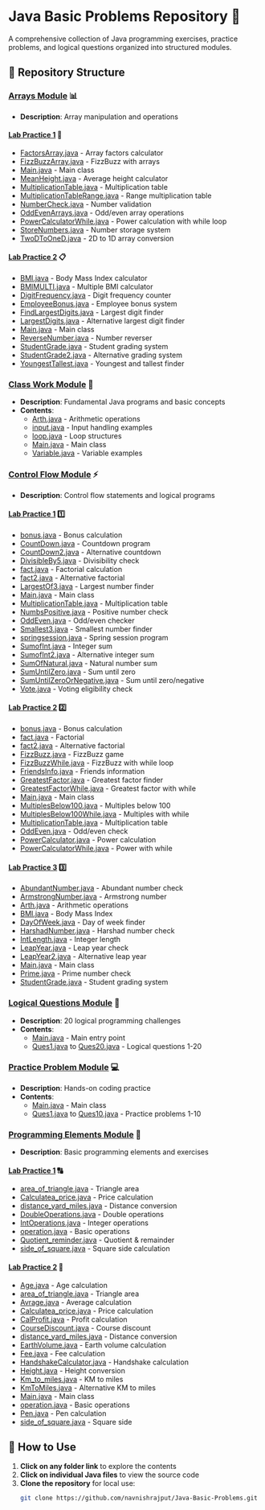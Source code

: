# Java Basic Problems Repository 🚀

A comprehensive collection of Java programming exercises, practice problems, and logical questions organized into structured modules.

## 📁 Repository Structure

### [Arrays Module](/Arrays/) 📊
- **Description**: Array manipulation and operations

#### [Lab Practice 1](/Arrays/Lab%20Practice%201/) 🔢
- [FactorsArray.java](/Arrays/Lab%20Practice%201/src/FactorsArray.java) - Array factors calculator
- [FizzBuzzArray.java](/Arrays/Lab%20Practice%201/src/FizzBuzzArray.java) - FizzBuzz with arrays
- [Main.java](/Arrays/Lab%20Practice%201/src/Main.java) - Main class
- [MeanHeight.java](/Arrays/Lab%20Practice%201/src/MeanHeight.java) - Average height calculator
- [MultiplicationTable.java](/Arrays/Lab%20Practice%201/src/MultiplicationTable.java) - Multiplication table
- [MultiplicationTableRange.java](/Arrays/Lab%20Practice%201/src/MultiplicationTableRange.java) - Range multiplication table
- [NumberCheck.java](/Arrays/Lab%20Practice%201/src/NumberCheck.java) - Number validation
- [OddEvenArrays.java](/Arrays/Lab%20Practice%201/src/OddEvenArrays.java) - Odd/even array operations
- [PowerCalculatorWhile.java](/Arrays/Lab%20Practice%201/src/PowerCalculatorWhile.java) - Power calculation with while loop
- [StoreNumbers.java](/Arrays/Lab%20Practice%201/src/StoreNumbers.java) - Number storage system
- [TwoDToOneD.java](/Arrays/Lab%20Practice%201/src/TwoDToOneD.java) - 2D to 1D array conversion

#### [Lab Practice 2](/Arrays/Lab%20Practice%202/) 📋
- [BMI.java](/Arrays/Lab%20Practice%202/src/BMI.java) - Body Mass Index calculator
- [BMIMULTI.java](/Arrays/Lab%20Practice%202/src/BMIMULTI.java) - Multiple BMI calculator
- [DigitFrequency.java](/Arrays/Lab%20Practice%202/src/DigitFrequency.java) - Digit frequency counter
- [EmployeeBonus.java](/Arrays/Lab%20Practice%202/src/EmployeeBonus.java) - Employee bonus system
- [FindLargestDigits.java](/Arrays/Lab%20Practice%202/src/FindLargestDigits.java) - Largest digit finder
- [LargestDigits.java](/Arrays/Lab%20Practice%202/src/LargestDigits.java) - Alternative largest digit finder
- [Main.java](/Arrays/Lab%20Practice%202/src/Main.java) - Main class
- [ReverseNumber.java](/Arrays/Lab%20Practice%202/src/ReverseNumber.java) - Number reverser
- [StudentGrade.java](/Arrays/Lab%20Practice%202/src/StudentGrade.java) - Student grading system
- [StudentGrade2.java](/Arrays/Lab%20Practice%202/src/StudentGrade2.java) - Alternative grading system
- [YoungestTallest.java](/Arrays/Lab%20Practice%202/src/YoungestTallest.java) - Youngest and tallest finder

### [Class Work Module](/Class%20Work/) 📝
- **Description**: Fundamental Java programs and basic concepts
- **Contents**:
  - [Arth.java](/Class%20Work/src/Arth.java) - Arithmetic operations
  - [input.java](/Class%20Work/src/input.java) - Input handling examples
  - [loop.java](/Class%20Work/src/loop.java) - Loop structures
  - [Main.java](/Class%20Work/src/Main.java) - Main class
  - [Variable.java](/Class%20Work/src/Variable.java) - Variable examples

### [Control Flow Module](/Control%20Flow/) ⚡
- **Description**: Control flow statements and logical programs

#### [Lab Practice 1](/Control%20Flow/Lab%20Practice%201/) 1️⃣
- [bonus.java](/Control%20Flow/Lab%20Practice%201/src/bonus.java) - Bonus calculation
- [CountDown.java](/Control%20Flow/Lab%20Practice%201/src/CountDown.java) - Countdown program
- [CountDown2.java](/Control%20Flow/Lab%20Practice%201/src/CountDown2.java) - Alternative countdown
- [DivisibleBy5.java](/Control%20Flow/Lab%20Practice%201/src/DivisibleBy5.java) - Divisibility check
- [fact.java](/Control%20Flow/Lab%20Practice%201/src/fact.java) - Factorial calculation
- [fact2.java](/Control%20Flow/Lab%20Practice%201/src/fact2.java) - Alternative factorial
- [LargestOf3.java](/Control%20Flow/Lab%20Practice%201/src/LargestOf3.java) - Largest number finder
- [Main.java](/Control%20Flow/Lab%20Practice%201/src/Main.java) - Main class
- [MultiplicationTable.java](/Control%20Flow/Lab%20Practice%201/src/MultiplicationTable.java) - Multiplication table
- [NumbsPositive.java](/Control%20Flow/Lab%20Practice%201/src/NumbsPositive.java) - Positive number check
- [OddEven.java](/Control%20Flow/Lab%20Practice%201/src/OddEven.java) - Odd/even checker
- [Smallest3.java](/Control%20Flow/Lab%20Practice%201/src/Smallest3.java) - Smallest number finder
- [springsession.java](/Control%20Flow/Lab%20Practice%201/src/springsession.java) - Spring session program
- [SumofInt.java](/Control%20Flow/Lab%20Practice%201/src/SumofInt.java) - Integer sum
- [SumofInt2.java](/Control%20Flow/Lab%20Practice%201/src/SumofInt2.java) - Alternative integer sum
- [SumOfNatural.java](/Control%20Flow/Lab%20Practice%201/src/SumOfNatural.java) - Natural number sum
- [SumUntilZero.java](/Control%20Flow/Lab%20Practice%201/src/SumUntilZero.java) - Sum until zero
- [SumUntilZeroOrNegative.java](/Control%20Flow/Lab%20Practice%201/src/SumUntilZeroOrNegative.java) - Sum until zero/negative
- [Vote.java](/Control%20Flow/Lab%20Practice%201/src/Vote.java) - Voting eligibility check

#### [Lab Practice 2](/Control%20Flow/Lab%20Practice%202/) 2️⃣
- [bonus.java](/Control%20Flow/Lab%20Practice%202/src/bonus.java) - Bonus calculation
- [fact.java](/Control%20Flow/Lab%20Practice%202/src/fact.java) - Factorial
- [fact2.java](/Control%20Flow/Lab%20Practice%202/src/fact2.java) - Alternative factorial
- [FizzBuzz.java](/Control%20Flow/Lab%20Practice%202/src/FizzBuzz.java) - FizzBuzz game
- [FizzBuzzWhile.java](/Control%20Flow/Lab%20Practice%202/src/FizzBuzzWhile.java) - FizzBuzz with while loop
- [FriendsInfo.java](/Control%20Flow/Lab%20Practice%202/src/FriendsInfo.java) - Friends information
- [GreatestFactor.java](/Control%20Flow/Lab%20Practice%202/src/GreatestFactor.java) - Greatest factor finder
- [GreatestFactorWhile.java](/Control%20Flow/Lab%20Practice%202/src/GreatestFactorWhile.java) - Greatest factor with while
- [Main.java](/Control%20Flow/Lab%20Practice%202/src/Main.java) - Main class
- [MultiplesBelow100.java](/Control%20Flow/Lab%20Practice%202/src/MultiplesBelow100.java) - Multiples below 100
- [MultiplesBelow100While.java](/Control%20Flow/Lab%20Practice%202/src/MultiplesBelow100While.java) - Multiples with while
- [MultiplicationTable.java](/Control%20Flow/Lab%20Practice%202/src/MultiplicationTable.java) - Multiplication table
- [OddEven.java](/Control%20Flow/Lab%20Practice%202/src/OddEven.java) - Odd/even check
- [PowerCalculator.java](/Control%20Flow/Lab%20Practice%202/src/PowerCalculator.java) - Power calculation
- [PowerCalculatorWhile.java](/Control%20Flow/Lab%20Practice%202/src/PowerCalculatorWhile.java) - Power with while

#### [Lab Practice 3](/Control%20Flow/Lab%20Practice%203/) 3️⃣
- [AbundantNumber.java](/Control%20Flow/Lab%20Practice%203/src/AbundantNumber.java) - Abundant number check
- [ArmstrongNumber.java](/Control%20Flow/Lab%20Practice%203/src/ArmstrongNumber.java) - Armstrong number
- [Arth.java](/Control%20Flow/Lab%20Practice%203/src/Arth.java) - Arithmetic operations
- [BMI.java](/Control%20Flow/Lab%20Practice%203/src/BMI.java) - Body Mass Index
- [DayOfWeek.java](/Control%20Flow/Lab%20Practice%203/src/DayOfWeek.java) - Day of week finder
- [HarshadNumber.java](/Control%20Flow/Lab%20Practice%203/src/HarshadNumber.java) - Harshad number check
- [IntLength.java](/Control%20Flow/Lab%20Practice%203/src/IntLength.java) - Integer length
- [LeapYear.java](/Control%20Flow/Lab%20Practice%203/src/LeapYear.java) - Leap year check
- [LeapYear2.java](/Control%20Flow/Lab%20Practice%203/src/LeapYear2.java) - Alternative leap year
- [Main.java](/Control%20Flow/Lab%20Practice%203/src/Main.java) - Main class
- [Prime.java](/Control%20Flow/Lab%20Practice%203/src/Prime.java) - Prime number check
- [StudentGrade.java](/Control%20Flow/Lab%20Practice%203/src/StudentGrade.java) - Student grading system

### [Logical Questions Module](/Logical%20Questions/) 🧠
- **Description**: 20 logical programming challenges
- **Contents**:
  - [Main.java](/Logical%20Questions/src/Main.java) - Main entry point
  - [Ques1.java](/Logical%20Questions/src/Ques1.java) to [Ques20.java](/Logical%20Questions/src/Ques20.java) - Logical questions 1-20

### [Practice Problem Module](/Practice%20Problem/) 💻
- **Description**: Hands-on coding practice
- **Contents**:
  - [Main.java](/Practice%20Problem/src/Main.java) - Main class
  - [Ques1.java](/Practice%20Problem/src/Ques1.java) to [Ques10.java](/Practice%20Problem/src/Ques10.java) - Practice problems 1-10

### [Programming Elements Module](/Programing%20Elements/) 🔧
- **Description**: Basic programming elements and exercises

#### [Lab Practice 1](/Programing%20Elements/Lab%20practice%201/) 🔠
- [area_of_triangle.java](/Programing%20Elements/Lab%20practice%201/area_of_triangle.java) - Triangle area
- [Calculatea_price.java](/Programing%20Elements/Lab%20practice%201/Calculatea_price.java) - Price calculation
- [distance_yard_miles.java](/Programing%20Elements/Lab%20practice%201/distance_yard_miles.java) - Distance conversion
- [DoubleOperations.java](/Programing%20Elements/Lab%20practice%201/DoubleOperations.java) - Double operations
- [IntOperations.java](/Programing%20Elements/Lab%20practice%201/IntOperations.java) - Integer operations
- [operation.java](/Programing%20Elements/Lab%20practice%201/operation.java) - Basic operations
- [Quotient_reminder.java](/Programing%20Elements/Lab%20practice%201/Quotient_reminder.java) - Quotient & remainder
- [side_of_square.java](/Programing%20Elements/Lab%20practice%201/side_of_square.java) - Square side calculation

#### [Lab Practice 2](/Programing%20Elements/Lab%20Practice%202/) 🔡
- [Age.java](/Programing%20Elements/Lab%20Practice%202/src/Age.java) - Age calculation
- [area_of_triangle.java](/Programing%20Elements/Lab%20Practice%202/src/area_of_triangle.java) - Triangle area
- [Avrage.java](/Programing%20Elements/Lab%20Practice%202/src/Avrage.java) - Average calculation
- [Calculatea_price.java](/Programing%20Elements/Lab%20Practice%202/src/Calculatea_price.java) - Price calculation
- [CalProfit.java](/Programing%20Elements/Lab%20Practice%202/src/CalProfit.java) - Profit calculation
- [CourseDiscount.java](/Programing%20Elements/Lab%20Practice%202/src/CourseDiscount.java) - Course discount
- [distance_yard_miles.java](/Programing%20Elements/Lab%20Practice%202/src/distance_yard_miles.java) - Distance conversion
- [EarthVolume.java](/Programing%20Elements/Lab%20Practice%202/src/EarthVolume.java) - Earth volume calculation
- [Fee.java](/Programing%20Elements/Lab%20Practice%202/src/Fee.java) - Fee calculation
- [HandshakeCalculator.java](/Programing%20Elements/Lab%20Practice%202/src/HandshakeCalculator.java) - Handshake calculation
- [Height.java](/Programing%20Elements/Lab%20Practice%202/src/Height.java) - Height conversion
- [Km_to_miles.java](/Programing%20Elements/Lab%20Practice%202/src/Km_to_miles.java) - KM to miles
- [KmToMiles.java](/Programing%20Elements/Lab%20Practice%202/src/KmToMiles.java) - Alternative KM to miles
- [Main.java](/Programing%20Elements/Lab%20Practice%202/src/Main.java) - Main class
- [operation.java](/Programing%20Elements/Lab%20Practice%202/src/operation.java) - Basic operations
- [Pen.java](/Programing%20Elements/Lab%20Practice%202/src/Pen.java) - Pen calculation
- [side_of_square.java](/Programing%20Elements/Lab%20Practice%202/src/side_of_square.java) - Square side

## 🚀 How to Use

1. **Click on any folder link** to explore the contents
2. **Click on individual Java files** to view the source code
3. **Clone the repository** for local use:
   ```bash
   git clone https://github.com/navnishrajput/Java-Basic-Problems.git
